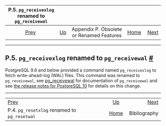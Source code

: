 <!--?xml version="1.0" encoding="UTF-8" standalone="no"?-->

|             P.5. `pg_receivexlog` renamed to `pg_receivewal`             |                                                                         |                                          |                                                       |                                     |
| :----------------------------------------------------------------------: | :---------------------------------------------------------------------- | :--------------------------------------: | ----------------------------------------------------: | ----------------------------------: |
| [Prev](app-pgresetxlog.html "P.4. pg_resetxlog renamed to pg_resetwal")  | [Up](appendix-obsolete.html "Appendix P. Obsolete or Renamed Features") | Appendix P. Obsolete or Renamed Features | [Home](index.html "PostgreSQL 17devel Documentation") |  [Next](biblio.html "Bibliography") |

***

## P.5. `pg_receivexlog` renamed to `pg_receivewal` [#](#APP-PGRECEIVEXLOG)

[]()

PostgreSQL 9.6 and below provided a command named `pg_receivexlog` []()to fetch write-ahead-log (WAL) files. This command was renamed to `pg_receivewal`, see [pg\_receivewal](app-pgreceivewal.html "pg_receivewal") for documentation of `pg_receivewal` and see [the release notes for PostgreSQL 10](release-prior.html "E.2. Prior Releases") for details on this change.

***

|                                                                          |                                                                         |                                     |
| :----------------------------------------------------------------------- | :---------------------------------------------------------------------: | ----------------------------------: |
| [Prev](app-pgresetxlog.html "P.4. pg_resetxlog renamed to pg_resetwal")  | [Up](appendix-obsolete.html "Appendix P. Obsolete or Renamed Features") |  [Next](biblio.html "Bibliography") |
| P.4. `pg_resetxlog` renamed to `pg_resetwal`                             |          [Home](index.html "PostgreSQL 17devel Documentation")          |                        Bibliography |
